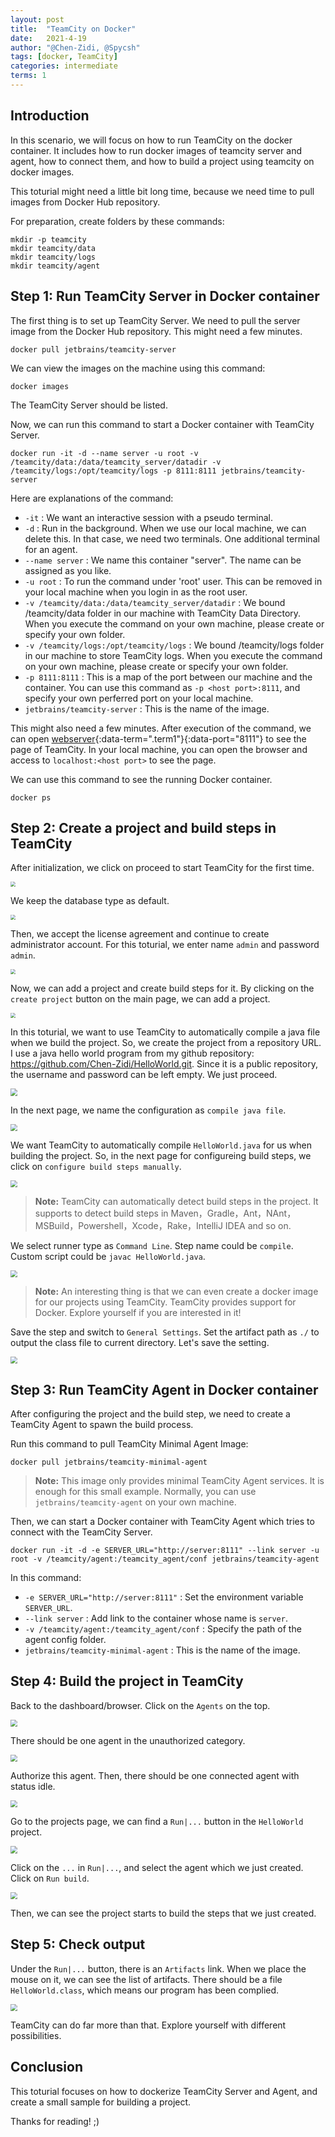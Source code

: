 ```yaml
---
layout: post
title:  "TeamCity on Docker"
date:   2021-4-19
author: "@Chen-Zidi, @Spycsh"
tags: [docker, TeamCity]
categories: intermediate
terms: 1
---
```



## Introduction

In this scenario, we will focus on how to run TeamCity on the docker container. It includes how to run docker images of teamcity server and agent, how to connect them, and how to build a project using teamcity on docker images. 

This toturial might need a little bit long time, because we need time to pull images from Docker Hub repository.

For preparation, create folders by these commands:

```.term1
mkdir -p teamcity
mkdir teamcity/data
mkdir teamcity/logs
mkdir teamcity/agent
```

## Step 1: Run TeamCity Server in Docker container


The first thing is to set up TeamCity Server. We need to pull the server image from the Docker Hub repository. This might need a few minutes.


```.term1
docker pull jetbrains/teamcity-server
```

We can view the images on the machine using this command:

```.term1
docker images
```
The TeamCity Server should be listed.

Now, we can run this command to start a Docker container with TeamCity Server. 

```.term1
docker run -it -d --name server -u root -v /teamcity/data:/data/teamcity_server/datadir -v /teamcity/logs:/opt/teamcity/logs -p 8111:8111 jetbrains/teamcity-server
```

Here are explanations of the command:
- `-it` : We want an interactive session with a pseudo terminal.
- `-d` : Run in the background. When we use our local machine, we can delete this. In that case, we need two terminals. One additional terminal for an agent.
- `--name server` : We name this container "server". The name can be assigned as you like.
- `-u root` : To run the command under 'root' user. This can be removed in your local machine when you login in as the root user.
- `-v /teamcity/data:/data/teamcity_server/datadir` : We bound /teamcity/data folder in our machine with TeamCity Data Directory. When you execute the command on your own machine, please create or specify your own folder.
- `-v /teamcity/logs:/opt/teamcity/logs` :  We bound /teamcity/logs folder in our machine to store TeamCity logs. When you execute the command on your own machine, please create or specify your own folder.
- `-p 8111:8111` : This is a map of the port between our machine and the container. You can use this command as `-p <host port>:8111`, and specify your own perferred port on your local machine.
- `jetbrains/teamcity-server` : This is the name of the image.

This might also need a few minutes. After execution of the command, we can open [webserver](/){:data-term=".term1"}{:data-port="8111"} to see the page of TeamCity. In your local machine, you can open the browser and access to `localhost:<host port>` to see the page.  

We can use this command to see the running Docker container.

```.term1
docker ps
```

## Step 2: Create a project and build steps in TeamCity

After initialization, we click on proceed to start TeamCity for the first time.

<img src="../images/docker-teamcity-first-start.JPG" style="zoom:50%">

We keep the database type as default.

<img src="../images/docker-teamcity-database-type.JPG" style="zoom:50%">

Then, we accept the license agreement and continue to create administrator account. For this toturial, we enter name `admin` and password `admin`. 

<img src="../images/docker-teamcity-create-account.JPG" style="zoom:50%">


Now, we can add a project and create build steps for it. By clicking on the `create project` button on the main page, we can add a project.

<img src="../images/docker-teamcity-main-page.JPG" style="zoom:50%">

In this toturial, we want to use TeamCity to automatically compile a java file when we build the project. So, we create the project from a repository URL. I use a java hello world program from my github repository: https://github.com/Chen-Zidi/HelloWorld.git. Since it is a public repository, the username and password can be left empty. We just proceed. 

<img src="../images/docker-teamcity-create-project.JPG" style="zoom:70%">



In the next page, we name the configuration as `compile java file`.


<img src="../images/docker-teamcity-name-config.JPG" style="zoom:70%">


We want TeamCity to automatically compile `HelloWorld.java` for us when building the project. So, in the next page for configureing build steps, we click on `configure build steps manually`.

<img src="../images/docker-teamcity-config-manually.JPG" style="zoom:70%">



> **Note:** TeamCity can automatically detect build steps in the project. It supports to detect build steps in Maven，Gradle，Ant，NAnt，MSBuild，Powershell，Xcode，Rake，IntelliJ IDEA and so on.


 We select runner type as `Command Line`. Step name could be `compile`. Custom script could be `javac HelloWorld.java`. 

<img src="../images/docker-teamcity-create-build.JPG" style="zoom:70%">

> **Note:** An interesting thing is that we can even create a docker image for our projects using TeamCity. TeamCity provides support for Docker. Explore yourself if you are interested in it!

Save the step and switch to `General Settings`. Set the artifact path as `./` to output the class file to current directory. Let's save the setting. 

<img src="../images/docker-teamcity-artificate-path.JPG" style="zoom:70%">


## Step 3: Run TeamCity Agent in Docker container


After configuring the project and the build step, we need to create a TeamCity Agent to spawn the build process. 

Run this command to pull TeamCity Minimal Agent Image:
```
docker pull jetbrains/teamcity-minimal-agent
```
> **Note:** This image only provides minimal TeamCity Agent services. It is enough for this small example. Normally, you can use `jetbrains/teamcity-agent` on your own machine.

Then, we can start a Docker container with TeamCity Agent which tries to connect with the TeamCity Server.
```console
docker run -it -d -e SERVER_URL="http://server:8111" --link server -u root -v /teamcity/agent:/teamcity_agent/conf jetbrains/teamcity-agent
```
In this command:
- `-e SERVER_URL="http://server:8111"` : Set the environment variable `SERVER_URL`.
- `--link server` : Add link to the container whose name is `server`.
- `-v /teamcity/agent:/teamcity_agent/conf` : Specify the path of the agent config folder.
- `jetbrains/teamcity-minimal-agent` : This is the name of the image.

## Step 4: Build the project in TeamCity



Back to the dashboard/browser. Click on the `Agents` on the top.  


<img src="../images/docker-teamcity-top-bar.JPG" style="zoom:70%">

There should be one agent in the unauthorized category.

<img src="../images/docker-teamcity-unauthorized-agent.JPG" style="zoom:70%">

Authorize this agent. Then, there should be one connected agent with status idle.

<img src="../images/docker-teamcity-connected-agent.JPG" style="zoom:70%">

Go to the projects page, we can find a `Run|...` button in the `HelloWorld` project. 

<img src="../images/docker-teamcity-project.JPG" style="zoom:70%">

Click on the `...` in `Run|...`, and select the agent which we just created. Click on `Run build`. 

<img src="../images/docker-teamcity-run-config.JPG" style="zoom:70%">

Then, we can see the project starts to build the steps that we just created.


## Step 5: Check output

Under the `Run|...` button, there is an `Artifacts` link. When we place the mouse on it, we can see the list of artifacts. There should be a file `HelloWorld.class`, which means our program has been complied. 

<img src="../images/docker-teamcity-check-result.JPG" style="zoom:70%">

TeamCity can do far more than that. Explore yourself with different possibilities. 

## Conclusion

This toturial focuses on how to dockerize TeamCity Server and Agent, and create a small sample for building a project. 

Thanks for reading! ;)